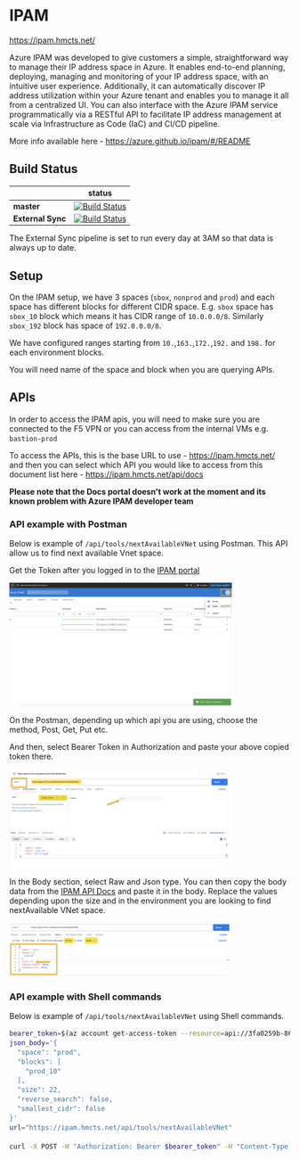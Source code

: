 # IPAM

https://ipam.hmcts.net/

Azure IPAM was developed to give customers a simple, straightforward way to manage their IP address space in Azure. It enables end-to-end planning, deploying, managing and monitoring of your IP address space, with an intuitive user experience. Additionally, it can automatically discover IP address utilization within your Azure tenant and enables you to manage it all from a centralized UI. You can also interface with the Azure IPAM service programmatically via a RESTful API to facilitate IP address management at scale via Infrastructure as Code (IaC) and CI/CD pipeline.

More info available here - https://azure.github.io/ipam/#/README 

## Build Status

|             | status |
|-------------|------------|
| **master** | [![Build Status](https://dev.azure.com/hmcts/DevOps/_apis/build/status/IPAM%20management?branchName=master)](https://dev.azure.com/hmcts/DevOps/_build?definitionId=980) |
| **External Sync** | [![Build Status](https://dev.azure.com/hmcts/DevOps/_apis/build/status/IPAM%20-%20Sync%20External%20CIDRs?branchName=master)](https://dev.azure.com/hmcts/DevOps/_build?definitionId=979) |

The External Sync pipeline is set to run every day at 3AM so that data is always up to date.


## Setup

On the IPAM setup, we have 3 spaces (`sbox`, `nonprod` and `prod`) and each space has different blocks for different CIDR space. E.g. `sbox` space has `sbox_10` block which means it has CIDR range of `10.0.0.0/8`. Similarly `sbox_192` block has space of `192.0.0.0/8`.

We have configured ranges starting from `10.`,`163.`,`172.`,`192.` and `198.`  for each environment blocks.

You will need name of the space and block when you are querying APIs.

## APIs

In order to access the IPAM apis, you will need to make sure you are connected to the F5 VPN or you can access from the internal VMs e.g. `bastion-prod
`

To access the APIs, this is the base URL to use - https://ipam.hmcts.net/  and then you can select which API you would like to access from this document list here - https://ipam.hmcts.net/api/docs

**Please note that the  Docs portal doesn't work at the moment and its known problem with Azure IPAM developer team**

### API example with Postman

Below is example of `/api/tools/nextAvailableVNet` using Postman.  This API allow us to find next available Vnet space.

Get the Token after you logged in to the [IPAM portal](https://ipam.hmcts.net/)

<img src=images/token.png width="400">

On the Postman, depending up which api you are using, choose the method,  Post, Get, Put etc.

And then, select Bearer Token in Authorization and paste your above copied token there.

<img src=images/token-2.png width="400">

In the Body section, select Raw and Json type.   You can then copy the body data from the [IPAM API Docs](https://ipam.hmcts.net/api/docs#/tools/next_available_vnet_api_tools_nextAvailableVNet_post) and paste it in the body.  Replace the values depending upon the size and in the environment you are looking to find nextAvailable VNet space.

<img src=images/body-ipam-api.png width="400">

### API example with Shell commands

Below is example of `/api/tools/nextAvailableVNet` using Shell commands.

```bash
bearer_token=$(az account get-access-token --resource=api://3fa0259b-86c8-4cd7-bd2a-e5ab28625fe7 --query accessToken --output tsv)
json_body='{
  "space": "prod",
  "blocks": [
    "prod_10"
  ],
  "size": 22,
  "reverse_search": false,
  "smallest_cidr": false
}'
url="https://ipam.hmcts.net/api/tools/nextAvailableVNet"

curl -X POST -H "Authorization: Bearer $bearer_token" -H "Content-Type: application/json" -d "$json_body" "$url"
```